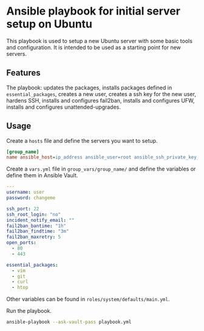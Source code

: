 # Ansible playbook for initial server setup on Ubuntu

This playbook is used to setup a new Ubuntu server with some basic tools and
configuration. It is intended to be used as a starting point for new servers.

## Features
The playbook: updates the packages, installs packages defined in `essential_packages`,
creates a new user, creates a ssh key for the new user, hardens SSH, installs
and configures fail2ban, installs and configures UFW, installs and configures
unattended-upgrades.

## Usage
Create a `hosts` file and define the servers you want to setup.
```ini
[group_name]
name ansible_host=ip_address ansible_user=root ansible_ssh_private_key_file=~/.ssh/id_rsa ansible_connection=ssh ansible_ssh_port="{{ ssh_port }}"
```

Create a `vars.yml` file in `group_vars/group_name/` and define the variables or define them in Ansible Vault.
```yaml
---
username: user
password: changeme

ssh_port: 22
ssh_root_login: "no"
incident_notify_email: ""
fail2ban_bantime: "1h"
fail2ban_findtime: "3m"
fail2ban_maxretry: 5
open_ports:
  - 80
  - 443

essential_packages:
  - vim
  - git
  - curl
  - htop

```
Other variables can be found in `roles/system/defaults/main.yml`.

Run the playbook.
```bash
ansible-playbook --ask-vault-pass playbook.yml 
```
